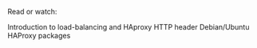 Read or watch:

Introduction to load-balancing and HAproxy
HTTP header
Debian/Ubuntu HAProxy packages
